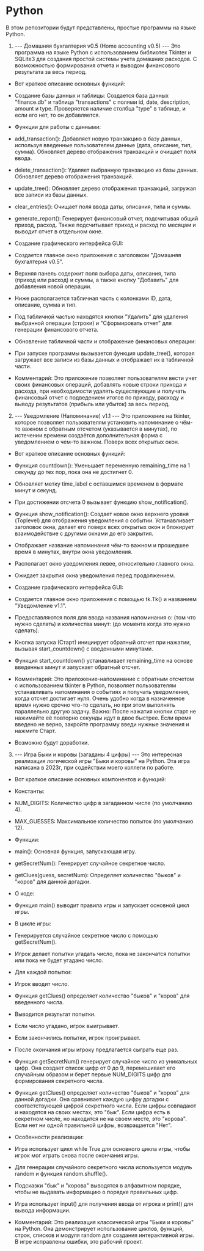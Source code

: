# Python

В этом репозитории будут представлены, простые программы на языке Python.
1. --- Домашняя бухгалтерия v0.5 (Home accounting v0.5) ---
Это программа на языке Python с использованием библиотек Tkinter и SQLite3 для создания простой системы учета домашних расходов. С возможностью формирования отчета и выводом финансового результата за весь период. 
- Вот краткое описание основных функций:
- Создание базы данных и таблицы:
Создается база данных "finance.db" и таблица "transactions" с полями id, date, description, amount и type.
Проверяется наличие столбца "type" в таблице, и если его нет, то он добавляется.
- Функции для работы с данными:

- add_transaction(): Добавляет новую транзакцию в базу данных, используя введенные пользователем данные (дата, описание, тип, сумма). Обновляет дерево отображения транзакций и очищает поля ввода.

- delete_transaction(): Удаляет выбранную транзакцию из базы данных. Обновляет дерево отображения транзакций.

- update_tree(): Обновляет дерево отображения транзакций, загружая все записи из базы данных.

- clear_entries(): Очищает поля ввода даты, описания, типа и суммы.

- generate_report(): Генерирует финансовый отчет, подсчитывая общий приход, расход. Также подсчитывает приход и расход по месяцам и выводит отчет в отдельном окне.

- Создание графического интерфейса GUI:

- Создается главное окно приложения с заголовком "Домашняя бухгалтерия v0.5".

- Верхняя панель содержит поля выбора даты, описания, типа (приход или расход) и суммы, а также кнопку "Добавить" для добавления новой операции.

- Ниже располагается табличная часть с колонками ID, дата, описание, сумма и тип.

- Под табличной частью находятся кнопки "Удалить" для удаления выбранной операции (строки) и "Сформировать отчет" для генерации финансового отчета.

- Обновление табличной части и отображение финансовых операции:

- При запуске программы вызывается функция update_tree(), которая загружает все записи из базы данных и отображает их в табличной части.

- Комментарий: Это приложение позволяет пользователям вести учет своих финансовых операций, добавлять новые строки прихода и расхода, при необходимости удалять существующие и получать финансовый отчет с подведением итогов по приходу, расходу и выводу результатов (прибыль или убыток) за весь период.

 2. --- Уведомление (Напоминание) v1.1 --- Это приложение на tkinter, которое позволяет пользователям установить напоминание о чём-то важном с обратным отсчетом (указывается в минутах), по истечении времени создаётся дополнительная форма с уведомлением о чем-то важном. Поверх всех открытых окон.
- Вот краткое описание основных функций:
 
- Функция countdown(): Уменьшает переменную remaining_time на 1 секунду до тех пор, пока она не достигнет 0.

- Обновляет метку time_label с оставшимся временем в формате минут и секунд.
 
- При достижении отсчета 0 вызывает функцию show_notification().
 
- Функция show_notification(): Создает новое окно верхнего уровня (Toplevel) для отображения уведомления о событии.
Устанавливает заголовок окна, делает его поверх всех открытых окон и блокирует взаимодействие с другими окнами до его закрытия.
 
- Отображает название напоминания чём-то важном и прошедшее время в минутах, внутри окна уведомления.

- Располагает окно уведомления левее, относительно главного окна.

- Ожидает закрытия окна уведомления перед продолжением.

- Создание графического интерфейса GUI:

- Создается главное окно приложения с помощью tk.Tk() и названием "Уведомление v1.1".
 
- Предоставляются поля для ввода названия напоминания о: (том что нужно сделать)  и количества минут: (до момента когда это нужно сделать).
 
- Кнопка запуска (Старт) инициирует обратный отсчет при нажатии, вызывая start_countdown() с введенными минутами.
 
- Функция start_countdown() устанавливает remaining_time на основе введенных минут и запускает обратный отсчет.
 
- Комментарий: Это приложение-напоминание с обратным отсчетом с использованием tkinter в Python, позволяет пользователям устанавливать напоминания о событиях и получать уведомления, когда отсчет достигает нуля. Очень удобно когда в назначенное время нужно срочно что-то сделать, но при этом выполнять параллельно другую задачу. Важно: После нажатия кнопки старт не нажимайте её повторно секунды идут в двое быстрее. Если время введено не верно, закройте программу введи нужные значения и нажмите Старт.
- Возможно будут доработки.

3. --- Игра Быки и коровы (загаданы 4 цифры) --- Это интересная реализация логической игры "Быки и коровы" на Python. Эта игра написана в 2023г, при содействии моего коллеги по работе.

- Вот краткое описание основных компонентов и функций:

- Константы:

- NUM_DIGITS: Количество цифр в загаданном числе (по умолчанию 4).

- MAX_GUESSES: Максимальное количество попыток (по умолчанию 12).

 - Функции:

- main(): Основная функция, запускающая игру.

- getSecretNum(): Генерирует случайное секретное число.

- getClues(guess, secretNum): Определяет количество "быков" и "коров" для данной догадки.

- О коде:

- Функция main() выводит правила игры и запускает основной цикл игры.

- В цикле игры:

- Генерируется случайное секретное число с помощью getSecretNum().

- Игрок делает попытки угадать число, пока не закончатся попытки или пока не будет угадано число.

- Для каждой попытки:

- Игрок вводит число.

- Функция getClues() определяет количество "быков" и "коров" для введенного числа.

- Выводится результат попытки.

- Если число угадано, игрок выигрывает.

- Если закончились попытки, игрок проигрывает.

- После окончания игры игроку предлагается сыграть еще раз.

- Функция getSecretNum() генерирует случайное число из уникальных цифр. Она создает список цифр от 0 до 9, перемешивает его случайным образом и берет первые NUM_DIGITS цифр для формирования секретного числа.

- Функция getClues() определяет количество "быков" и "коров" для данной догадки. Она сравнивает каждую цифру догадки с соответствующей цифрой секретного числа. Если цифры совпадают и находятся на своих местах, это "бык". Если цифра есть в секретном числе, но находится не на своем месте, это "корова". Если нет ни одной правильной цифры, возвращается "Нет".

- Особенности реализации:

- Игра использует цикл while True для основного цикла игры, чтобы игрок мог играть снова после окончания игры.

- Для генерации случайного секретного числа используется модуль random и функция random.shuffle().

- Подсказки "бык" и "корова" выводятся в алфавитном порядке, чтобы не выдавать информацию о порядке правильных цифр.

- Игра использует input() для получения ввода от игрока и print() для вывода информации.

- Комментарий: Это реализация классической игры "Быки и коровы" на Python. Она демонстрирует использование циклов, функций, строк, списков и модуля random для создания интерактивной игры. В игре исправлены ошибки, это рабочий проект.